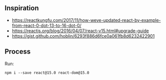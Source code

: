 ## Inspiration
- https://reactkungfu.com/2017/11/how-weve-updated-react-by-example-from-react-0-dot-13-to-16-dot-0/
- https://reactjs.org/blog/2016/04/07/react-v15.html#upgrade-guide
- https://gist.github.com/hoblin/6293f886d6fce0a061fb8d6232422901

## Process

Run:

```
npm i --save react@15.0 react-dom@15.0
```
